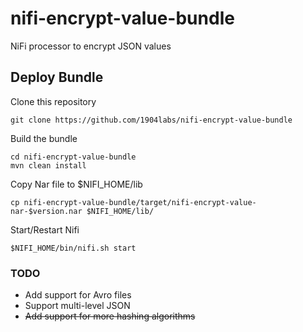 # nifi-encrypt-value-bundle

NiFi processor to encrypt JSON values

## Deploy Bundle

Clone this repository

```shell
git clone https://github.com/1904labs/nifi-encrypt-value-bundle
```

Build the bundle

```shell
cd nifi-encrypt-value-bundle
mvn clean install
```

Copy Nar file to $NIFI_HOME/lib

```shell
cp nifi-encrypt-value-bundle/target/nifi-encrypt-value-nar-$version.nar $NIFI_HOME/lib/
```

Start/Restart Nifi

```shell
$NIFI_HOME/bin/nifi.sh start
```


### TODO

- Add support for Avro files
- Support multi-level JSON
- ~~Add support for more hashing algorithms~~
